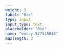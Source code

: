 ```yaml
---
weight: 3
label: "Вік"
type: input
input_type: text
placeholder: "Вік"
name: "entry.527345813"
maxlength: 3
---
```


